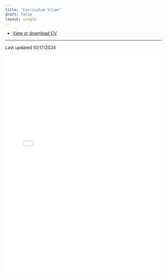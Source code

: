```yaml
---
title: "Curriculum Vitae"
draft: false
layout: single
---
```



- [View or download CV](https://drive.google.com/file/d/1L3yVyY4tEAyWdDljE7F0tO7BBPqDavzn/view?usp=sharing)  

---


Last updated 10/17/2024

<iframe src="CV.pdf" width="100%" height="700px" style="border: none;"></iframe>

